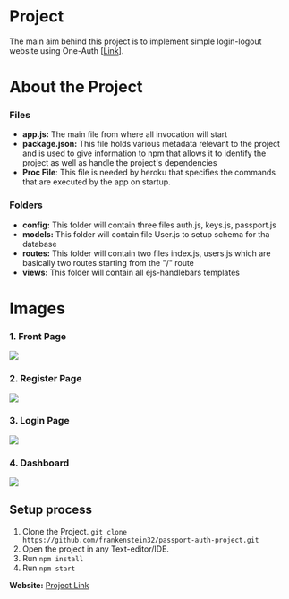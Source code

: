 # Project 
The main aim behind this project is to implement simple login-logout website using One-Auth [<a href="https://passport-auth-project.herokuapp.com/">Link</a>].

# About the Project
### Files
- __app.js:__ The main file from where all invocation will start  
- __package.json:__  This file holds various metadata relevant to the project and is used to give information to npm that allows it to identify the project as well as handle the project's dependencies
- __Proc File__: This file is needed by heroku that specifies the commands that are executed by the app on startup.

### Folders
- __config:__ This folder will contain three files auth.js, keys.js, passport.js
- __models:__ This folder will contain file User.js to setup schema for tha database
- __routes:__ This folder will contain two files index.js, users.js which are basically two routes starting from the "/" route
- __views:__ This folder will contain all ejs-handlebars templates

# Images
### 1. Front Page
<img src="https://user-images.githubusercontent.com/34310411/91333945-e7c50100-e7eb-11ea-921d-a70f7f86ba23.png"></img>

### 2. Register Page
<img src="https://user-images.githubusercontent.com/34310411/91334221-3ffc0300-e7ec-11ea-9274-c2b58b725acc.png"></img>

### 3. Login Page
<img src="https://user-images.githubusercontent.com/34310411/91334318-65890c80-e7ec-11ea-97ab-3e95e862d872.png"></img>

### 4. Dashboard
<img src="https://user-images.githubusercontent.com/34310411/91334391-86e9f880-e7ec-11ea-8ea7-edf99be13043.png"></img>

## Setup process
1. Clone the Project. `git clone https://github.com/frankenstein32/passport-auth-project.git`
2. Open the project in any Text-editor/IDE.
4. Run `npm install`
3. Run `npm start`

__Website:__  <a href="https://passport-auth-project.herokuapp.com/">Project Link</a>
